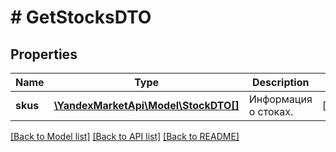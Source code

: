 # # GetStocksDTO

## Properties

Name | Type | Description | Notes
------------ | ------------- | ------------- | -------------
**skus** | [**\YandexMarketApi\Model\StockDTO[]**](StockDTO.md) | Информация о стоках. | [optional]

[[Back to Model list]](../../README.md#models) [[Back to API list]](../../README.md#endpoints) [[Back to README]](../../README.md)
